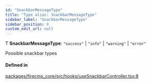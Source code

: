 ```yaml
---
id: "SnackbarMessageType"
title: "Type alias: SnackbarMessageType"
sidebar_label: "SnackbarMessageType"
sidebar_position: 0
custom_edit_url: null
---
```


Ƭ **SnackbarMessageType**: ``"success"`` \| ``"info"`` \| ``"warning"`` \| ``"error"``

Possible snackbar types

#### Defined in

[packages/firecms_core/src/hooks/useSnackbarController.tsx:8](https://github.com/FireCMSco/firecms/blob/d45f3739/packages/firecms_core/src/hooks/useSnackbarController.tsx#L8)
